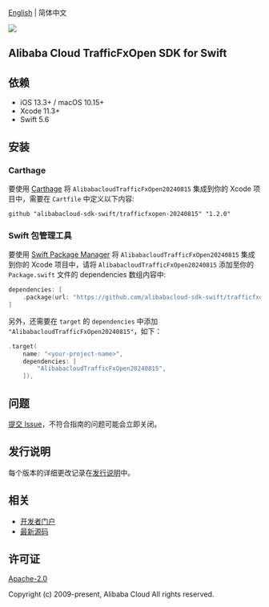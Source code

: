 [English](README.md) | 简体中文

![](https://aliyunsdk-pages.alicdn.com/icons/AlibabaCloud.svg)

## Alibaba Cloud TrafficFxOpen SDK for Swift

## 依赖

- iOS 13.3+ / macOS 10.15+
- Xcode 11.3+
- Swift 5.6

## 安装

### Carthage

要使用 [Carthage](https://github.com/Carthage/Carthage) 将 `AlibabacloudTrafficFxOpen20240815` 集成到你的 Xcode 项目中，需要在 `Cartfile` 中定义以下内容:

```ogdl
github "alibabacloud-sdk-swift/trafficfxopen-20240815" "1.2.0"
```

### Swift 包管理工具

要使用 [Swift Package Manager](https://swift.org/package-manager/) 将 `AlibabacloudTrafficFxOpen20240815` 集成到你的 Xcode 项目中，请将 `AlibabacloudTrafficFxOpen20240815` 添加至你的 `Package.swift` 文件的 dependencies 数组内容中:

```swift
dependencies: [
    .package(url: "https://github.com/alibabacloud-sdk-swift/trafficfxopen-20240815.git", from: "1.2.0")
]
```

另外，还需要在 `target` 的 `dependencies` 中添加 `"AlibabacloudTrafficFxOpen20240815"`，如下：

```swift
.target(
    name: "<your-project-name>",
    dependencies: [
        "AlibabacloudTrafficFxOpen20240815",
    ]),
```

## 问题

[提交 Issue](https://github.com/alibabacloud-sdk-swift/trafficfxopen-20240815/issues/new)，不符合指南的问题可能会立即关闭。

## 发行说明

每个版本的详细更改记录在[发行说明](./ChangeLog.txt)中。

## 相关

* [开发者门户](https://next.api.aliyun.com/home)
* [最新源码](https://github.com/alibabacloud-sdk-swift/trafficfxopen-20240815)

## 许可证

[Apache-2.0](http://www.apache.org/licenses/LICENSE-2.0)

Copyright (c) 2009-present, Alibaba Cloud All rights reserved.

